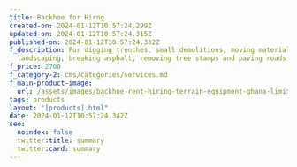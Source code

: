 ```yaml
---
title: Backhoe for Hirng
created-on: 2024-01-12T10:57:24.299Z
updated-on: 2024-01-12T10:57:24.315Z
published-on: 2024-01-12T10:57:24.332Z
f_description: For digging trenches, small demolitions, moving materials,
  landscaping, breaking asphalt, removing tree stamps and paving roads.
f_price: 2700
f_category-2: cms/categories/services.md
f_main-product-image:
  url: /assets/images/backhoe-rent-hiring-terrain-equipment-ghana-limited-accra-gotogh.com.jpg
tags: products
layout: "[products].html"
date: 2024-01-12T10:57:24.342Z
seo:
  noindex: false
  twitter:title: summary
  twitter:card: summary
---
```

